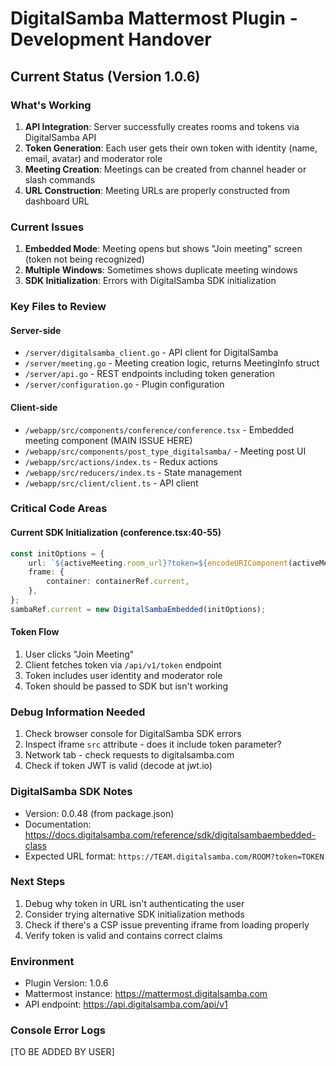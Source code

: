 # DigitalSamba Mattermost Plugin - Development Handover

## Current Status (Version 1.0.6)

### What's Working
1. **API Integration**: Server successfully creates rooms and tokens via DigitalSamba API
2. **Token Generation**: Each user gets their own token with identity (name, email, avatar) and moderator role
3. **Meeting Creation**: Meetings can be created from channel header or slash commands
4. **URL Construction**: Meeting URLs are properly constructed from dashboard URL

### Current Issues
1. **Embedded Mode**: Meeting opens but shows "Join meeting" screen (token not being recognized)
2. **Multiple Windows**: Sometimes shows duplicate meeting windows
3. **SDK Initialization**: Errors with DigitalSamba SDK initialization

### Key Files to Review

#### Server-side
- `/server/digitalsamba_client.go` - API client for DigitalSamba
- `/server/meeting.go` - Meeting creation logic, returns MeetingInfo struct
- `/server/api.go` - REST endpoints including token generation
- `/server/configuration.go` - Plugin configuration

#### Client-side
- `/webapp/src/components/conference/conference.tsx` - Embedded meeting component (MAIN ISSUE HERE)
- `/webapp/src/components/post_type_digitalsamba/` - Meeting post UI
- `/webapp/src/actions/index.ts` - Redux actions
- `/webapp/src/reducers/index.ts` - State management
- `/webapp/src/client/client.ts` - API client

### Critical Code Areas

#### Current SDK Initialization (conference.tsx:40-55)
```typescript
const initOptions = {
    url: `${activeMeeting.room_url}?token=${encodeURIComponent(activeMeeting.token)}`,
    frame: {
        container: containerRef.current,
    },
};
sambaRef.current = new DigitalSambaEmbedded(initOptions);
```

#### Token Flow
1. User clicks "Join Meeting"
2. Client fetches token via `/api/v1/token` endpoint
3. Token includes user identity and moderator role
4. Token should be passed to SDK but isn't working

### Debug Information Needed
1. Check browser console for DigitalSamba SDK errors
2. Inspect iframe `src` attribute - does it include token parameter?
3. Network tab - check requests to digitalsamba.com
4. Check if token JWT is valid (decode at jwt.io)

### DigitalSamba SDK Notes
- Version: 0.0.48 (from package.json)
- Documentation: https://docs.digitalsamba.com/reference/sdk/digitalsambaembedded-class
- Expected URL format: `https://TEAM.digitalsamba.com/ROOM?token=TOKEN`

### Next Steps
1. Debug why token in URL isn't authenticating the user
2. Consider trying alternative SDK initialization methods
3. Check if there's a CSP issue preventing iframe from loading properly
4. Verify token is valid and contains correct claims

### Environment
- Plugin Version: 1.0.6
- Mattermost instance: https://mattermost.digitalsamba.com
- API endpoint: https://api.digitalsamba.com/api/v1

### Console Error Logs
[TO BE ADDED BY USER]